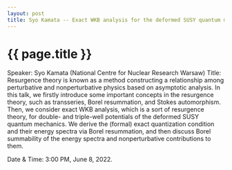 ```yaml
---
layout: post
title: Syo Kamata -- Exact WKB analysis for the deformed SUSY quantum mechanics
---
```


{{ page.title }}
================

Speaker: Syo Kamata (National Centre for Nuclear Research Warsaw)
Title: Resurgence theory is known as a method constructing a relationship among perturbative and nonperturbative physics based on asymptotic analysis. In this talk, we firstly introduce some important concepts in the resurgence theory, such as transseries, Borel resummation, and Stokes automorphism. Then, we consider exact WKB analysis, which is a sort of resurgence theory, for double- and triple-well potentials of the deformed SUSY quantum mechanics. We derive the (formal) exact quantization condition and their energy spectra via Borel resummation, and then discuss Borel summability of the energy spectra and nonperturbative contributions to them.  

Date & Time: 3:00 PM, June 8, 2022.
